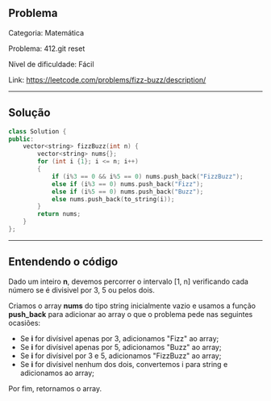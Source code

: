 ## Problema
Categoria: Matemática

Problema: 412.git reset

Nível de dificuldade: Fácil

Link: https://leetcode.com/problems/fizz-buzz/description/

---

## Solução
```cpp
class Solution {
public:
    vector<string> fizzBuzz(int n) {
        vector<string> nums{};
        for (int i {1}; i <= n; i++)
        {
            if (i%3 == 0 && i%5 == 0) nums.push_back("FizzBuzz");
            else if (i%3 == 0) nums.push_back("Fizz");
            else if (i%5 == 0) nums.push_back("Buzz");
            else nums.push_back(to_string(i));
        }
        return nums;
    }
};

```

---

## Entendendo o código

Dado um inteiro **n**, devemos percorrer o intervalo [1, n] verificando cada número se é divisivel por 3, 5 ou pelos dois.

Criamos o array **nums** do tipo string inicialmente vazio e usamos a função **push_back** para adicionar ao array o que o problema pede nas seguintes ocasiões:

- Se **i** for divísivel apenas por 3, adicionamos "Fizz" ao array;
- Se **i** for divísivel apenas por 5, adicionamos "Buzz" ao array;
- Se **i** for divísivel por 3 e 5, adicionamos "FizzBuzz" ao array;
- Se **i** for divísivel nenhum dos dois, convertemos i para string e adicionamos ao array;

Por fim, retornamos o array.


